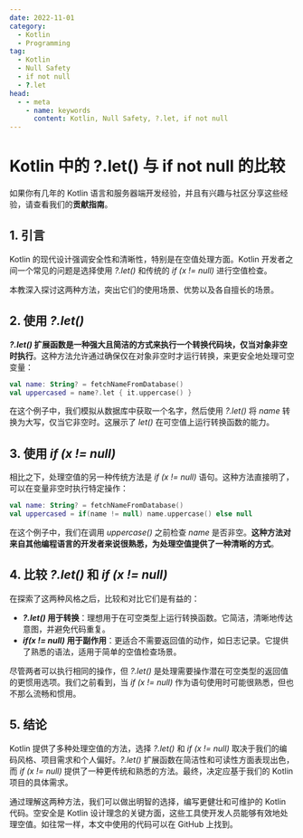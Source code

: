 ```yaml
---
date: 2022-11-01
category:
  - Kotlin
  - Programming
tag:
  - Kotlin
  - Null Safety
  - if not null
  - ?.let
head:
  - - meta
    - name: keywords
      content: Kotlin, Null Safety, ?.let, if not null
---
```

# Kotlin 中的 ?.let() 与 if not null 的比较

如果你有几年的 Kotlin 语言和服务器端开发经验，并且有兴趣与社区分享这些经验，请查看我们的**贡献指南**。

## 1. 引言

Kotlin 的现代设计强调安全性和清晰性，特别是在空值处理方面。Kotlin 开发者之间一个常见的问题是选择使用 _?.let()_ 和传统的 _if (x != null)_ 进行空值检查。

本教深入探讨这两种方法，突出它们的使用场景、优势以及各自擅长的场景。

## 2. 使用 _?.let()_

**_?.let()_ 扩展函数是一种强大且简洁的方式来执行一个转换代码块，仅当对象非空时执行**。这种方法允许通过确保仅在对象非空时才运行转换，来更安全地处理可空变量：

```kotlin
val name: String? = fetchNameFromDatabase()
val uppercased = name?.let { it.uppercase() }
```

在这个例子中，我们模拟从数据库中获取一个名字，然后使用 _?.let()_ 将 _name_ 转换为大写，仅当它非空时。这展示了 _let()_ 在可空值上运行转换函数的能力。

## 3. 使用 _if (x != null)_

相比之下，处理空值的另一种传统方法是 _if (x != null)_ 语句。这种方法直接明了，可以在变量非空时执行特定操作：

```kotlin
val name: String? = fetchNameFromDatabase()
val uppercased = if(name != null) name.uppercase() else null
```

在这个例子中，我们在调用 _uppercase()_ 之前检查 _name_ 是否非空。**这种方法对来自其他编程语言的开发者来说很熟悉，为处理空值提供了一种清晰的方式**。

## 4. 比较 _?.let()_ 和 _if (x != null)_

在探索了这两种风格之后，比较和对比它们是有益的：

- **_?.let()_ 用于转换**：理想用于在可空类型上运行转换函数。它简洁，清晰地传达意图，并避免代码重复。
- **_if(x != null)_ 用于副作用**：更适合不需要返回值的动作，如日志记录。它提供了熟悉的语法，适用于简单的空值检查场景。

尽管两者可以执行相同的操作，但 _?.let()_ 是处理需要操作潜在可空类型的返回值的更惯用选项。我们之前看到，当 _if (x != null)_ 作为语句使用时可能很熟悉，但也不那么流畅和惯用。

## 5. 结论

Kotlin 提供了多种处理空值的方法，选择 _?.let()_ 和 _if (x != null)_ 取决于我们的编码风格、项目需求和个人偏好。_?.let()_ 扩展函数在简洁性和可读性方面表现出色，而 _if (x != null)_ 提供了一种更传统和熟悉的方法。最终，决定应基于我们的 Kotlin 项目的具体需求。

通过理解这两种方法，我们可以做出明智的选择，编写更健壮和可维护的 Kotlin 代码。空安全是 Kotlin 设计理念的关键方面，这些工具使开发人员能够有效地处理空值。如往常一样，本文中使用的代码可以在 GitHub 上找到。